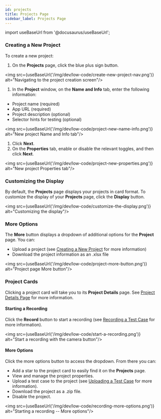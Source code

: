 ```yaml
---
id: projects
title: Projects Page
sidebar_label: Projects Page
---
```


import useBaseUrl from '@docusaurus/useBaseUrl';

### Creating a New Project
To create a new project:
1. On the **Projects** page, click the blue plus sign button.

<img src={useBaseUrl('/img/dev/low-code/create-new-project-nav.png')} alt="Navigating to the project creation screen"/>

1. In the **Project** window, on the **Name and Info** tab, enter the following information:
  * Project name (required)
  * App URL (required)
  * Project description (optional)
  * Selector hints for testing (optional)

<img src={useBaseUrl('/img/dev/low-code/project-new-name-info.png')} alt="New project Name and Info tab"/>

1. Click **Next**.
1. On the **Properties** tab, enable or disable the relevant toggles, and then click **Next**.

<img src={useBaseUrl('/img/dev/low-code/project-new-properties.png')} alt="New project Properties tab"/>

### Customizing the Display
By default, the **Projects** page displays your projects in card format. To customize the display of your **Projects** page, click the **Display** button.  

<img src={useBaseUrl('/img/dev/low-code/customize-the-display.png')} alt="Customizing the display"/>

### More Options
The **More** button displays a dropdown of additional options for the **Project** page. You can:
  * Upload a project (see [Creating a New Project](#creating-a-new-project) for more information)
  * Download the project information as an .xlsx file

<img src={useBaseUrl('/img/dev/low-code/project-more-button.png')} alt="Project page More button"/>

### Project Cards
Clicking a project card will take you to its **Project Details** page. See [Project Details Page](/dev/low-code/plan/projects/project-details-page) for more information.

#### Starting a Recording
Click the **Record** button to start a recording (see [Recording a Test Case](/dev/low-code/plan/projects/project-details-page#recording-a-test-case) for more information).

<img src={useBaseUrl('/img/dev/low-code/start-a-recording.png')} alt="Start a recording with the camera button"/>

#### More Options
Click the more options button to access the dropdown. From there you can:

  * Add a star to the project card to easily find it on the **Projects** page.
  * View and manage the project properties.
  * Upload a test case to the project (see [Uploading a Test Case](/dev/low-code/plan/projects/project-details-page#uploading-a-test-case) for more information).
  * Download the project as a .zip file.
  * Disable the project.

<img src={useBaseUrl('/img/dev/low-code/recording-more-options.png')} alt="Starting a recording -- More options"/>
